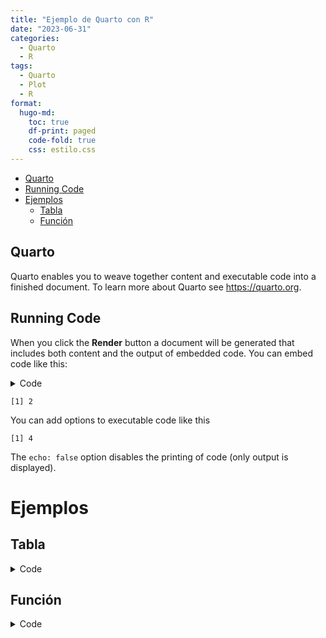```yaml
---
title: "Ejemplo de Quarto con R"
date: "2023-06-31"
categories: 
  - Quarto
  - R
tags: 
  - Quarto
  - Plot
  - R
format:
  hugo-md:
    toc: true
    df-print: paged
    code-fold: true
    css: estilo.css
---
```


<link href="index_files/libs/pagedtable-1.1/css/pagedtable.css" rel="stylesheet" />
<script src="index_files/libs/pagedtable-1.1/js/pagedtable.js"></script>


-   [Quarto](#quarto)
-   [Running Code](#running-code)
-   [Ejemplos](#ejemplos)
    -   [Tabla](#tabla)
    -   [Función](#función)

## Quarto

Quarto enables you to weave together content and executable code into a finished document. To learn more about Quarto see <https://quarto.org>.

## Running Code

When you click the **Render** button a document will be generated that includes both content and the output of embedded code. You can embed code like this:

<details class="code-fold">
<summary>Code</summary>

``` r
1 + 1
```

</details>

    [1] 2

You can add options to executable code like this

    [1] 4

The `echo: false` option disables the printing of code (only output is displayed).

# Ejemplos

## Tabla

<details class="code-fold">
<summary>Code</summary>

``` r
iris
```

</details>
<div data-pagedtable="false">
  <script data-pagedtable-source type="application/json">
{"columns":[{"label":["Sepal.Length"],"name":[1],"type":["dbl"],"align":["right"]},{"label":["Sepal.Width"],"name":[2],"type":["dbl"],"align":["right"]},{"label":["Petal.Length"],"name":[3],"type":["dbl"],"align":["right"]},{"label":["Petal.Width"],"name":[4],"type":["dbl"],"align":["right"]},{"label":["Species"],"name":[5],"type":["fct"],"align":["left"]}],"data":[{"1":"5.1","2":"3.5","3":"1.4","4":"0.2","5":"setosa"},{"1":"4.9","2":"3.0","3":"1.4","4":"0.2","5":"setosa"},{"1":"4.7","2":"3.2","3":"1.3","4":"0.2","5":"setosa"},{"1":"4.6","2":"3.1","3":"1.5","4":"0.2","5":"setosa"},{"1":"5.0","2":"3.6","3":"1.4","4":"0.2","5":"setosa"},{"1":"5.4","2":"3.9","3":"1.7","4":"0.4","5":"setosa"},{"1":"4.6","2":"3.4","3":"1.4","4":"0.3","5":"setosa"},{"1":"5.0","2":"3.4","3":"1.5","4":"0.2","5":"setosa"},{"1":"4.4","2":"2.9","3":"1.4","4":"0.2","5":"setosa"},{"1":"4.9","2":"3.1","3":"1.5","4":"0.1","5":"setosa"},{"1":"5.4","2":"3.7","3":"1.5","4":"0.2","5":"setosa"},{"1":"4.8","2":"3.4","3":"1.6","4":"0.2","5":"setosa"},{"1":"4.8","2":"3.0","3":"1.4","4":"0.1","5":"setosa"},{"1":"4.3","2":"3.0","3":"1.1","4":"0.1","5":"setosa"},{"1":"5.8","2":"4.0","3":"1.2","4":"0.2","5":"setosa"},{"1":"5.7","2":"4.4","3":"1.5","4":"0.4","5":"setosa"},{"1":"5.4","2":"3.9","3":"1.3","4":"0.4","5":"setosa"},{"1":"5.1","2":"3.5","3":"1.4","4":"0.3","5":"setosa"},{"1":"5.7","2":"3.8","3":"1.7","4":"0.3","5":"setosa"},{"1":"5.1","2":"3.8","3":"1.5","4":"0.3","5":"setosa"},{"1":"5.4","2":"3.4","3":"1.7","4":"0.2","5":"setosa"},{"1":"5.1","2":"3.7","3":"1.5","4":"0.4","5":"setosa"},{"1":"4.6","2":"3.6","3":"1.0","4":"0.2","5":"setosa"},{"1":"5.1","2":"3.3","3":"1.7","4":"0.5","5":"setosa"},{"1":"4.8","2":"3.4","3":"1.9","4":"0.2","5":"setosa"},{"1":"5.0","2":"3.0","3":"1.6","4":"0.2","5":"setosa"},{"1":"5.0","2":"3.4","3":"1.6","4":"0.4","5":"setosa"},{"1":"5.2","2":"3.5","3":"1.5","4":"0.2","5":"setosa"},{"1":"5.2","2":"3.4","3":"1.4","4":"0.2","5":"setosa"},{"1":"4.7","2":"3.2","3":"1.6","4":"0.2","5":"setosa"},{"1":"4.8","2":"3.1","3":"1.6","4":"0.2","5":"setosa"},{"1":"5.4","2":"3.4","3":"1.5","4":"0.4","5":"setosa"},{"1":"5.2","2":"4.1","3":"1.5","4":"0.1","5":"setosa"},{"1":"5.5","2":"4.2","3":"1.4","4":"0.2","5":"setosa"},{"1":"4.9","2":"3.1","3":"1.5","4":"0.2","5":"setosa"},{"1":"5.0","2":"3.2","3":"1.2","4":"0.2","5":"setosa"},{"1":"5.5","2":"3.5","3":"1.3","4":"0.2","5":"setosa"},{"1":"4.9","2":"3.6","3":"1.4","4":"0.1","5":"setosa"},{"1":"4.4","2":"3.0","3":"1.3","4":"0.2","5":"setosa"},{"1":"5.1","2":"3.4","3":"1.5","4":"0.2","5":"setosa"},{"1":"5.0","2":"3.5","3":"1.3","4":"0.3","5":"setosa"},{"1":"4.5","2":"2.3","3":"1.3","4":"0.3","5":"setosa"},{"1":"4.4","2":"3.2","3":"1.3","4":"0.2","5":"setosa"},{"1":"5.0","2":"3.5","3":"1.6","4":"0.6","5":"setosa"},{"1":"5.1","2":"3.8","3":"1.9","4":"0.4","5":"setosa"},{"1":"4.8","2":"3.0","3":"1.4","4":"0.3","5":"setosa"},{"1":"5.1","2":"3.8","3":"1.6","4":"0.2","5":"setosa"},{"1":"4.6","2":"3.2","3":"1.4","4":"0.2","5":"setosa"},{"1":"5.3","2":"3.7","3":"1.5","4":"0.2","5":"setosa"},{"1":"5.0","2":"3.3","3":"1.4","4":"0.2","5":"setosa"},{"1":"7.0","2":"3.2","3":"4.7","4":"1.4","5":"versicolor"},{"1":"6.4","2":"3.2","3":"4.5","4":"1.5","5":"versicolor"},{"1":"6.9","2":"3.1","3":"4.9","4":"1.5","5":"versicolor"},{"1":"5.5","2":"2.3","3":"4.0","4":"1.3","5":"versicolor"},{"1":"6.5","2":"2.8","3":"4.6","4":"1.5","5":"versicolor"},{"1":"5.7","2":"2.8","3":"4.5","4":"1.3","5":"versicolor"},{"1":"6.3","2":"3.3","3":"4.7","4":"1.6","5":"versicolor"},{"1":"4.9","2":"2.4","3":"3.3","4":"1.0","5":"versicolor"},{"1":"6.6","2":"2.9","3":"4.6","4":"1.3","5":"versicolor"},{"1":"5.2","2":"2.7","3":"3.9","4":"1.4","5":"versicolor"},{"1":"5.0","2":"2.0","3":"3.5","4":"1.0","5":"versicolor"},{"1":"5.9","2":"3.0","3":"4.2","4":"1.5","5":"versicolor"},{"1":"6.0","2":"2.2","3":"4.0","4":"1.0","5":"versicolor"},{"1":"6.1","2":"2.9","3":"4.7","4":"1.4","5":"versicolor"},{"1":"5.6","2":"2.9","3":"3.6","4":"1.3","5":"versicolor"},{"1":"6.7","2":"3.1","3":"4.4","4":"1.4","5":"versicolor"},{"1":"5.6","2":"3.0","3":"4.5","4":"1.5","5":"versicolor"},{"1":"5.8","2":"2.7","3":"4.1","4":"1.0","5":"versicolor"},{"1":"6.2","2":"2.2","3":"4.5","4":"1.5","5":"versicolor"},{"1":"5.6","2":"2.5","3":"3.9","4":"1.1","5":"versicolor"},{"1":"5.9","2":"3.2","3":"4.8","4":"1.8","5":"versicolor"},{"1":"6.1","2":"2.8","3":"4.0","4":"1.3","5":"versicolor"},{"1":"6.3","2":"2.5","3":"4.9","4":"1.5","5":"versicolor"},{"1":"6.1","2":"2.8","3":"4.7","4":"1.2","5":"versicolor"},{"1":"6.4","2":"2.9","3":"4.3","4":"1.3","5":"versicolor"},{"1":"6.6","2":"3.0","3":"4.4","4":"1.4","5":"versicolor"},{"1":"6.8","2":"2.8","3":"4.8","4":"1.4","5":"versicolor"},{"1":"6.7","2":"3.0","3":"5.0","4":"1.7","5":"versicolor"},{"1":"6.0","2":"2.9","3":"4.5","4":"1.5","5":"versicolor"},{"1":"5.7","2":"2.6","3":"3.5","4":"1.0","5":"versicolor"},{"1":"5.5","2":"2.4","3":"3.8","4":"1.1","5":"versicolor"},{"1":"5.5","2":"2.4","3":"3.7","4":"1.0","5":"versicolor"},{"1":"5.8","2":"2.7","3":"3.9","4":"1.2","5":"versicolor"},{"1":"6.0","2":"2.7","3":"5.1","4":"1.6","5":"versicolor"},{"1":"5.4","2":"3.0","3":"4.5","4":"1.5","5":"versicolor"},{"1":"6.0","2":"3.4","3":"4.5","4":"1.6","5":"versicolor"},{"1":"6.7","2":"3.1","3":"4.7","4":"1.5","5":"versicolor"},{"1":"6.3","2":"2.3","3":"4.4","4":"1.3","5":"versicolor"},{"1":"5.6","2":"3.0","3":"4.1","4":"1.3","5":"versicolor"},{"1":"5.5","2":"2.5","3":"4.0","4":"1.3","5":"versicolor"},{"1":"5.5","2":"2.6","3":"4.4","4":"1.2","5":"versicolor"},{"1":"6.1","2":"3.0","3":"4.6","4":"1.4","5":"versicolor"},{"1":"5.8","2":"2.6","3":"4.0","4":"1.2","5":"versicolor"},{"1":"5.0","2":"2.3","3":"3.3","4":"1.0","5":"versicolor"},{"1":"5.6","2":"2.7","3":"4.2","4":"1.3","5":"versicolor"},{"1":"5.7","2":"3.0","3":"4.2","4":"1.2","5":"versicolor"},{"1":"5.7","2":"2.9","3":"4.2","4":"1.3","5":"versicolor"},{"1":"6.2","2":"2.9","3":"4.3","4":"1.3","5":"versicolor"},{"1":"5.1","2":"2.5","3":"3.0","4":"1.1","5":"versicolor"},{"1":"5.7","2":"2.8","3":"4.1","4":"1.3","5":"versicolor"},{"1":"6.3","2":"3.3","3":"6.0","4":"2.5","5":"virginica"},{"1":"5.8","2":"2.7","3":"5.1","4":"1.9","5":"virginica"},{"1":"7.1","2":"3.0","3":"5.9","4":"2.1","5":"virginica"},{"1":"6.3","2":"2.9","3":"5.6","4":"1.8","5":"virginica"},{"1":"6.5","2":"3.0","3":"5.8","4":"2.2","5":"virginica"},{"1":"7.6","2":"3.0","3":"6.6","4":"2.1","5":"virginica"},{"1":"4.9","2":"2.5","3":"4.5","4":"1.7","5":"virginica"},{"1":"7.3","2":"2.9","3":"6.3","4":"1.8","5":"virginica"},{"1":"6.7","2":"2.5","3":"5.8","4":"1.8","5":"virginica"},{"1":"7.2","2":"3.6","3":"6.1","4":"2.5","5":"virginica"},{"1":"6.5","2":"3.2","3":"5.1","4":"2.0","5":"virginica"},{"1":"6.4","2":"2.7","3":"5.3","4":"1.9","5":"virginica"},{"1":"6.8","2":"3.0","3":"5.5","4":"2.1","5":"virginica"},{"1":"5.7","2":"2.5","3":"5.0","4":"2.0","5":"virginica"},{"1":"5.8","2":"2.8","3":"5.1","4":"2.4","5":"virginica"},{"1":"6.4","2":"3.2","3":"5.3","4":"2.3","5":"virginica"},{"1":"6.5","2":"3.0","3":"5.5","4":"1.8","5":"virginica"},{"1":"7.7","2":"3.8","3":"6.7","4":"2.2","5":"virginica"},{"1":"7.7","2":"2.6","3":"6.9","4":"2.3","5":"virginica"},{"1":"6.0","2":"2.2","3":"5.0","4":"1.5","5":"virginica"},{"1":"6.9","2":"3.2","3":"5.7","4":"2.3","5":"virginica"},{"1":"5.6","2":"2.8","3":"4.9","4":"2.0","5":"virginica"},{"1":"7.7","2":"2.8","3":"6.7","4":"2.0","5":"virginica"},{"1":"6.3","2":"2.7","3":"4.9","4":"1.8","5":"virginica"},{"1":"6.7","2":"3.3","3":"5.7","4":"2.1","5":"virginica"},{"1":"7.2","2":"3.2","3":"6.0","4":"1.8","5":"virginica"},{"1":"6.2","2":"2.8","3":"4.8","4":"1.8","5":"virginica"},{"1":"6.1","2":"3.0","3":"4.9","4":"1.8","5":"virginica"},{"1":"6.4","2":"2.8","3":"5.6","4":"2.1","5":"virginica"},{"1":"7.2","2":"3.0","3":"5.8","4":"1.6","5":"virginica"},{"1":"7.4","2":"2.8","3":"6.1","4":"1.9","5":"virginica"},{"1":"7.9","2":"3.8","3":"6.4","4":"2.0","5":"virginica"},{"1":"6.4","2":"2.8","3":"5.6","4":"2.2","5":"virginica"},{"1":"6.3","2":"2.8","3":"5.1","4":"1.5","5":"virginica"},{"1":"6.1","2":"2.6","3":"5.6","4":"1.4","5":"virginica"},{"1":"7.7","2":"3.0","3":"6.1","4":"2.3","5":"virginica"},{"1":"6.3","2":"3.4","3":"5.6","4":"2.4","5":"virginica"},{"1":"6.4","2":"3.1","3":"5.5","4":"1.8","5":"virginica"},{"1":"6.0","2":"3.0","3":"4.8","4":"1.8","5":"virginica"},{"1":"6.9","2":"3.1","3":"5.4","4":"2.1","5":"virginica"},{"1":"6.7","2":"3.1","3":"5.6","4":"2.4","5":"virginica"},{"1":"6.9","2":"3.1","3":"5.1","4":"2.3","5":"virginica"},{"1":"5.8","2":"2.7","3":"5.1","4":"1.9","5":"virginica"},{"1":"6.8","2":"3.2","3":"5.9","4":"2.3","5":"virginica"},{"1":"6.7","2":"3.3","3":"5.7","4":"2.5","5":"virginica"},{"1":"6.7","2":"3.0","3":"5.2","4":"2.3","5":"virginica"},{"1":"6.3","2":"2.5","3":"5.0","4":"1.9","5":"virginica"},{"1":"6.5","2":"3.0","3":"5.2","4":"2.0","5":"virginica"},{"1":"6.2","2":"3.4","3":"5.4","4":"2.3","5":"virginica"},{"1":"5.9","2":"3.0","3":"5.1","4":"1.8","5":"virginica"}],"options":{"columns":{"min":{},"max":[10]},"rows":{"min":[10],"max":[10]},"pages":{}}}
  </script>
</div>

## Función

<details class="code-fold">
<summary>Code</summary>

``` r
mi_funcion <- function(x, y){
  res = x + y
  return(res)
}
```

</details>
